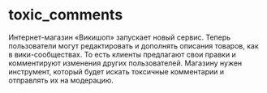 # toxic_comments
Интернет-магазин «Викишоп» запускает новый сервис. Теперь пользователи могут редактировать и дополнять описания товаров, как в вики-сообществах. То есть клиенты предлагают свои правки и комментируют изменения других пользователей. Магазину нужен инструмент, который будет искать токсичные комментарии и отправлять их на модерацию.
